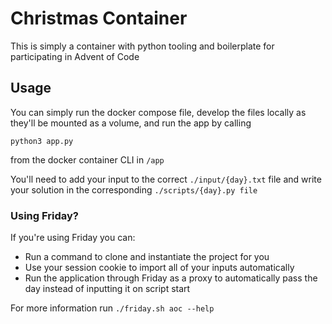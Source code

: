 # Christmas Container
This is simply a container with python tooling and boilerplate for participating in Advent of Code
## Usage
You can simply run the docker compose file, develop the files locally as they'll be mounted as a volume, and run the app by calling

`python3 app.py`

from the docker container CLI in `/app`

You'll need to add your input to the correct `./input/{day}.txt` file and write your solution in the corresponding `./scripts/{day}.py file`

### Using Friday?

If you're using Friday you can:
- Run a command to clone and instantiate the project for you
- Use your session cookie to import all of your inputs automatically
- Run the application through Friday as a proxy to automatically pass the day instead of inputting it on script start

For more information run
`./friday.sh aoc --help`